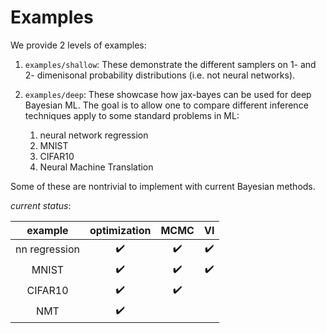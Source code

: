 
# Examples

We provide 2 levels of examples:
1. `examples/shallow`: These demonstrate the different samplers on 1- and 2- dimenisonal probability distributions (i.e. not neural networks). 

2. `examples/deep`: These showcase how jax-bayes can be used for deep Bayesian ML. The goal is to allow one to compare different inference techniques apply to some standard problems in ML:
	1. neural network regression
	2. MNIST
	3. CIFAR10
	4. Neural Machine Translation

Some of these are nontrivial to implement with current Bayesian methods.

*current status*:

 example | optimization | MCMC | VI
:--:|:--:|:--:|:--:
nn regression | :heavy_check_mark: | :heavy_check_mark: | :heavy_check_mark:
MNIST | :heavy_check_mark: | :heavy_check_mark: | :heavy_check_mark:
CIFAR10 | :heavy_check_mark: | :heavy_check_mark:
NMT | :heavy_check_mark:

<!-- TODO: Talk about bayesian stuff, integrating out parameters rather than optimizing them. These provide integration algorithms. Use mathjax -->